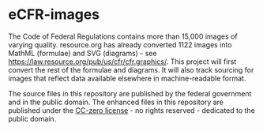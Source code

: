 # eCFR-images

The Code of Federal Regulations contains more than 15,000 images of varying quality. resource.org has already converted 1122 images into MathML (formulae) and SVG (diagrams) - see https://law.resource.org/pub/us/cfr/cfr.graphics/. This project will first convert the rest of the formulae and diagrams. It will also track sourcing for images that reflect data available elsewhere in machine-readable format.     

The source files in this repository are published by the federal government and in the public domain. The enhanced files in this repository are published under the [CC-zero license](https://creativecommons.org/share-your-work/public-domain/cc0/) - no rights reserved - dedicated to the public domain.
